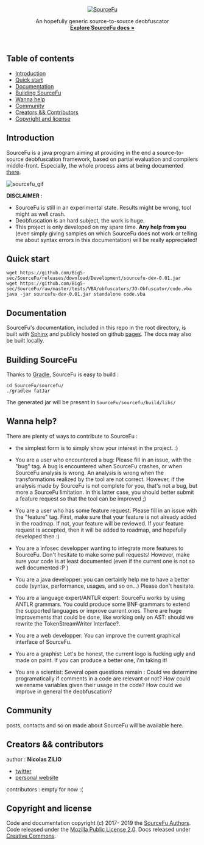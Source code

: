 <p align="center">
  <a href="https://big5-security.com/files/hosting/SourceFu.png"><img src="https://big5-sec.github.io/SourceFu/" alt="SourceFu" border="0" /></a>

  <p align="center">
    An hopefully generic source-to-source deobfuscator
    <br>
    <a href="https://big5-sec.github.io/SourceFu/"><strong>Explore SourceFu docs &raquo;</strong></a>
    <br>
  </p>
</p>

<br>

## Table of contents
- [Introduction](#introduction)
- [Quick start](#quick-start)
- [Documentation](#documentation)
- [Building SourceFu](#building-sourcefu)
- [Wanna help](#wanna-help)
- [Community](#community)
- [Creators && Contributors](#creators-contributors)
- [Copyright and license](#copyright-and-license)

## Introduction

SourceFu is a java program aiming at providing in the end a source-to-source deobfuscation framework, based on partial evaluation and compilers middle-front. Especially, the whole process aims at being documented [there](https://big5-sec.github.io/SourceFu/functioning.html).

<img src="https://big5-sec.github.io/SourceFu/_images/sourcefu_exemple.gif" alt="sourcefu_gif" border="0" />    

**DISCLAIMER** :

- SourceFu is still in an experimental state. Results might be wrong, tool might as well crash.
- Deobfuscation is an hard subject, the work is huge.
- This project is only developed on my spare time. **Any help from you** (even simply giving samples on which SourceFu does not work or telling me about syntax errors in this documentation) will be really appreciated!


## Quick start

```
wget https://github.com/Big5-sec/SourceFu/releases/download/Development/sourcefu-dev-0.01.jar
wget https://github.com/Big5-sec/SourceFu/raw/master/tests/VBA/obfuscators/JO-Obfuscator/code.vba
java -jar sourcefu-dev-0.01.jar standalone code.vba
```
    
## Documentation

SourceFu's documentation, included in this repo in the root directory, is built with [Sphinx](http://www.sphinx-doc.org/en/master/) and publicly hosted on github [pages](https://big5-sec.github.io/SourceFu/). The docs may also be built locally.    

## Building SourceFu

Thanks to [Gradle](https://gradle.org/), SourceFu is easy to build :

```
cd SourceFu/sourcefu/
./gradlew fatJar
```

The generated jar will be present in `SourceFu/sourcefu/build/libs/`    
    
## Wanna help?

There are plenty of ways to contribute to SourceFu :

- the simplest form is to simply show your interest in the project. :)        

- You are a user who encountered a bug: Please fill in an issue, with the "bug" tag.
A bug is encountered when SourceFu crashes, or when SourceFu analysis is wrong. An analysis is wrong when the transformations realized by the tool are not correct. However, if the analysis made by SourceFu is not complete for you, that's not a bug, but more a SourceFu limitation. In this latter case, you should better submit a feature request so that the tool can be improved ;)

- You are a user who has some feature request: Please fill in an issue with the "feature" tag.
First, make sure that your feature is not already added in the roadmap. If not, your feature will be reviewed. If your feature request is accepted, then it will be added to roadmap, and hopefully developed then :)
       
- You are a infosec developper wanting to integrate more features to SourceFu. Don't hesitate to make some pull requests! However, make sure your code is at least documented (even if the current one is not so well documented :P )

- You are a java developper: you can certainly help me to have a better code (syntax, performance, usages, and so on...) Please don't hesitate.

- You are a language expert/ANTLR expert: SourceFu works by using ANTLR grammars. You could produce some BNF grammars to extend the supported languages or improve current ones. There are huge improvements that could be done, like working only on AST: should we rewrite the TokenStreamWriter Interface?.

- You are a web developper: You can improve the current graphical interface of SourceFu.

- You are a graphist: Let's be honest, the current logo is fucking ugly and made on paint. If you can produce a better one, i'm taking it!

- You are a scientist: Several open questions remain : Could we determine programatically if comments in a code are relevant or not? How could we rename variables given their usage in the code? How could we improve in general the deobfuscation?

## Community

posts, contacts and so on made about SourceFu will be available here.

## Creators && contributors

author : **Nicolas ZILIO**

- <a href="https://twitter.com/Big5_sec">twitter</a>
- <a href="https://big5-security.com">personal website</a>


contributors :
  empty for now :( 

## Copyright and license

Code and documentation copyright (c) 2017- 2019 the [SourceFu Authors](#creators-contributors). Code released under the [Mozilla Public License 2.0](). Docs released under [Creative Commons]().
